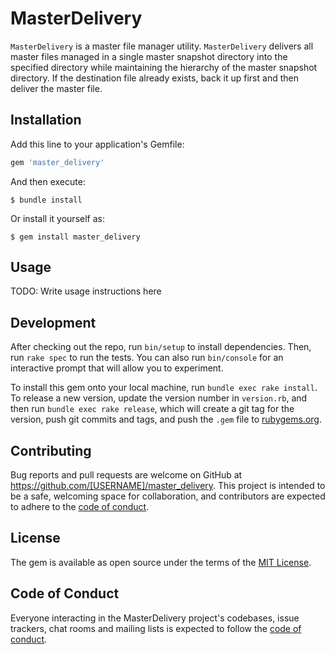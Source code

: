 # MasterDelivery

`MasterDelivery` is a master file manager utility. `MasterDelivery` delivers all master files managed in a single master snapshot directory into the specified directory while maintaining the hierarchy of the master snapshot directory. If the destination file already exists, back it up first and then deliver the master file.

## Installation

Add this line to your application's Gemfile:

```ruby
gem 'master_delivery'
```

And then execute:

    $ bundle install

Or install it yourself as:

    $ gem install master_delivery

## Usage

TODO: Write usage instructions here

## Development

After checking out the repo, run `bin/setup` to install dependencies. Then, run `rake spec` to run the tests. You can also run `bin/console` for an interactive prompt that will allow you to experiment.

To install this gem onto your local machine, run `bundle exec rake install`. To release a new version, update the version number in `version.rb`, and then run `bundle exec rake release`, which will create a git tag for the version, push git commits and tags, and push the `.gem` file to [rubygems.org](https://rubygems.org).

## Contributing

Bug reports and pull requests are welcome on GitHub at https://github.com/[USERNAME]/master_delivery. This project is intended to be a safe, welcoming space for collaboration, and contributors are expected to adhere to the [code of conduct](https://github.com/[USERNAME]/master_delivery/blob/master/CODE_OF_CONDUCT.md).


## License

The gem is available as open source under the terms of the [MIT License](https://opensource.org/licenses/MIT).

## Code of Conduct

Everyone interacting in the MasterDelivery project's codebases, issue trackers, chat rooms and mailing lists is expected to follow the [code of conduct](https://github.com/[USERNAME]/master_delivery/blob/master/CODE_OF_CONDUCT.md).

